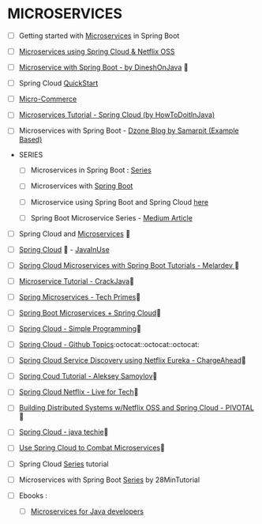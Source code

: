 # MICROSERVICES 

- [ ] Getting started with [Microservices](https://www.infoq.com/articles/Microservices-SpringBoot) in Spring Boot
- [ ] [Microservices using Spring Cloud & Netflix OSS](http://callistaenterprise.se/blogg/teknik/2015/04/10/building-microservices-with-spring-cloud-and-netflix-oss-part-1/)
- [ ] [Microservice with Spring Boot - by DineshOnJava](https://www.dineshonjava.com/microservices-with-spring-boot/) :statue_of_liberty:
- [ ] Spring Cloud [QuickStart](https://medium.com/oril/spring-cloud-quick-start-227b766de4ee)
- [ ] [Micro-Commerce](https://github.com/idugalic/micro-ecommerce)
- [ ] [Microservices Tutorial - Spring Cloud (by HowToDoitInJava)](https://howtodoinjava.com/microservices/microservices-definition-principles-benefits/)

- [ ] Microservices with Spring Boot - [Dzone Blog by Samarpit (Example Based)](https://dzone.com/articles/spring-boot-microservices-building-microservices-a)


+ SERIES
    - [ ] Microservices in Spring Boot : [Series](http://www.springboottutorial.com/creating-microservices-with-spring-boot-part-1-getting-started)
    - [ ] Microservices with [Spring Boot](https://dzone.com/articles/microservices-with-spring-boot-part-1-getting-star)
    - [ ] Microservice using Spring Boot and Spring Cloud [here](https://dzone.com/articles/microservices-using-spring-boot-amp-spring-cloud-p)
    - [ ] Spring Boot Microservice Series - [Medium Article](https://medium.com/@marcus.eisele/implementing-a-microservice-architecture-with-spring-boot-intro-cdb6ad16806c)
    

- [ ] Spring Cloud and [Microservices](https://www.youtube.com/playlist?list=PLfi5oI2EMygNs4ObCeRdZVIU9h67bJDmq) :movie_camera:

- [ ] [Spring Cloud](https://www.youtube.com/playlist?list=PLZnMNSr-VrIjHBmE7rnza23kp01kzr8hc) :movie_camera: - [JavaInUse](https://www.javainuse.com/spring/spring-cloud-netflix-feign-tutorial)
- [ ] [Spring Cloud Microservices with Spring Boot Tutorials - Melardev ](https://www.youtube.com/playlist?list=PLfkTJXI2Tk-cBhNhznRoLKMQAWsF9vXTv):movie_camera:
- [ ] [Microservice Tutorial - CrackJava](https://www.youtube.com/playlist?list=PLOojPlqGCusExdKsCWGLqa2HhycfftkzC):movie_camera:
- [ ] [Spring Microservices - Tech Primes](https://www.youtube.com/playlist?list=PLTyWtrsGknYdZlO7LAZFEElWkEk59Y2ak):movie_camera:
- [ ] [Spring Boot Microservices + Spring Cloud](https://www.youtube.com/playlist?list=PLQaBzcRBHtnNH2Cjn9w3Dyap4IYookqsb):movie_camera:
- [ ] [Spring Cloud - Simple Programming](https://www.youtube.com/playlist?list=PLO0KWyajXMh4u-DhB7bXoRQ21rfkF_cSU):movie_camera:
- [ ] [Spring Cloud - Github Topics](https://github.com/topics/spring-cloud):octocat::octocat::octocat:
- [ ] [Spring Cloud Service Discovery using Netflix Eureka - ChargeAhead](https://www.youtube.com/playlist?list=PLmySAPXhfGyCovxvqpndBQaNm5SRDsBuC):movie_camera:
- [ ] [Spring Coud Tutorial - Aleksey Samoylov](https://www.youtube.com/playlist?list=PLx4ZgcgdUqFrTFfjirqN9AmgCOXux7njC):movie_camera:
- [ ] [Spring Cloud Netflix - Live for Tech](https://www.youtube.com/playlist?list=PLbXrGCLR5T0nciypiRqsVKTZQm6EO_qsh):movie_camera:
- [ ] [Building Distributed Systems w/Netflix OSS and Spring Cloud - PIVOTAL](https://www.youtube.com/playlist?list=PL62pIycqXx-QKMyHqLem4Nh00Wnd2emwr):movie_camera:
- [ ] [Spring Cloud - java techie](https://www.youtube.com/playlist?list=PLVz2XdJiJQxz3L2Onpxbel6r72IDdWrJh):movie_camera:
- [ ] [Use Spring Cloud to Combat Microservices](https://www.youtube.com/playlist?list=PLLPovsDEpByabPgBe6VkDNO_dKcti1vJv):movie_camera:


- [ ] Spring Cloud [Series](http://tech.asimio.net/2016/12/09/Centralized-and-Versioned-Configuration-using-Spring-Cloud-Config-Server-and-Git.html) tutorial
- [ ] Microservices with Spring Boot [Series](http://www.springboottutorial.com/creating-microservices-with-spring-boot-part-1-getting-started) by 28MinTutorial

- [ ] Ebooks :
    - [ ] [Microservices for Java developers](http://pepa.holla.cz/wp-content/uploads/2016/10/microservices-for-java-developers.pdf)
